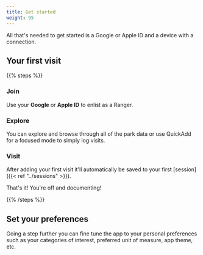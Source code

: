 ```yaml
---
title: Get started
weight: 95
---
```


All that's needed to get started is a Google or Apple ID and a device with a connection.

## Your first visit

{{% steps %}}

### Join

Use your **Google** or **Apple ID** to enlist as a Ranger.

### Explore

You can explore and browse through all of the park data or use QuickAdd for a focused mode to simply log visits.

### Visit

After adding your first visit it'll automatically be saved to your first [session]({{< ref "../sessions" >}}).

That's it! You're off and documenting!

{{% /steps %}}

## Set your preferences

Going a step further you can fine tune the app to your personal preferences such as your categories of interest, preferred unit of measure, app theme, etc.